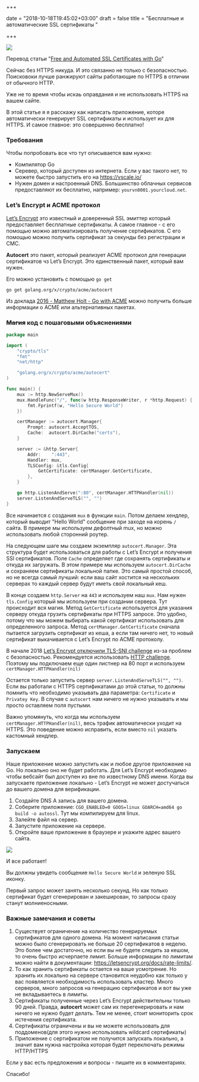 +++

date = "2018-10-18T19:45:02+03:00"
draft = false
title = "Бесплатные и автоматические SSL сертификаты "

+++

![](/img/ssl/ssl-title.png)

Перевод статьи "[Free and Automated SSL Certificates with Go](https://goenning.net/2017/11/08/free-and-automated-ssl-certificates-with-go/)"

Сейчас без HTTPS никуда. И это связанно не только с безопасностью. Поисковоки лучше ранжируют сайты работающие по HTTPS в отличии от обычного HTTP.

Уже не то время чтобы искаь оправдания и не использовать HTTPS на вашем сайте.

В этой статье я я расскажу как написать приложение, которе автоматически генерирует SSL сертификаты и использует их для HTTPS. И самое главное: это совершенно бесплатно!

### Требования

Чтобы попробовать все что тут описывается вам нужно:

* Компилятор Go
* Серевер, который доступен из интернета. Если у вас такого нет, то можете быстро запустить его на https://vscale.io/
* Нужен домен и настроенный DNS. Большинство облачных сервисов предоставляют их бесплатно, например: `yourvn0001.yourcloud.net`.

### Let’s Encrypt и ACME протокол

[Let’s Encrypt](https://letsencrypt.org/) это известный и доверенный SSL эмиттер который предоставляет бесплатные сертификаты. А самое главное - с его помощью можно автоматизировать получение сертификатов. С его помощью можно получить сертификат за секунды без регистрации и СМС.

**Autocert** это пакет, который реализует ACME протокол для генерации сертификатов чз Let’s Encrypt. Это единственный пакет, который вам нужен.

Его можно установить с помощью `go get`

```
go get golang.org/x/crypto/acme/autocert
```

 Из доклада [2016 - Matthew Holt - Go with ACME](https://www.youtube.com/watch?v=KdX51QJWQTA) можно получить больше информации о ACME или альтернативных пакетах.

### ~~Магия~~ код с пошаговыми объяснениями

```go
package main

import (
	"crypto/tls"
	"fmt"
	"net/http"

	"golang.org/x/crypto/acme/autocert"
)

func main() {
	mux := http.NewServeMux()
	mux.HandleFunc("/", func(w http.ResponseWriter, r *http.Request) {
		fmt.Fprintf(w, "Hello Secure World")
	})

	certManager := autocert.Manager{
		Prompt: autocert.AcceptTOS,
		Cache:  autocert.DirCache("certs"),
	}

	server := &http.Server{
		Addr:    ":443",
		Handler: mux,
		TLSConfig: &tls.Config{
			GetCertificate: certManager.GetCertificate,
		},
	}

	go http.ListenAndServe(":80", certManager.HTTPHandler(nil))
	server.ListenAndServeTLS("", "")
}
```

Все начинается с создания `mux` в функции `main`. Потом делаем хендлер, который выводит "Hello World" сообщение при заходе на корень `/` сайта. В примере мы используем дефолтный mux, но можно использовать любой сторонний роутер.

На следующем шаге мы создаем экземпляр `autocert.Manager`. Эта структура будет использоваться для работы с Let’s Encrypt и получения SSl сертификатов. Поле `Cache` определяет где сохранять сертификаты и откуда их загружать. В этом примере мы используем `autocert.DirCache` и сохраняем сертификаты локальной папке. Это самый простой способ, но не всегда самый лучший: если ваш сайт хостится на нескольких серверах то каждый сервер будут иметь свой локальный кеш.

В конце создаем `http.Server` на `443` и используем наш `mux`. Нам нужен `tls.Config` который мы используем при создании сервера. Тут происходит вся магия. Метод `GetCertificate` используется для указания серверу откуда грузить сертификаты при HTTPS запросе. Это удобно, потому что мы можем выбирать какой сертификат использовать для определенного запроса. Метод `certManager.GetCertificate` сначала пытается загрузить сертификат из кеша, а если там ничего нет, то новый сертификат выкачивается с Let’s Encrypt по ACME протоколу.

В начале 2018  [Let’s Encrypt отключили TLS-SNI challenge](https://community.letsencrypt.org/t/2018-01-11-update-regarding-acme-tls-sni-and-shared-hosting-infrastructure/50188) из-за проблем с безопасностью. Рекомендуется использовать [HTTP challenge](https://tools.ietf.org/html/draft-ietf-acme-acme-07#section-8.3). Поэтому мы подключаем еще один листнер на 80 порт и используем `certManager.HTTPHandler(nil)`

Остается только запустить сервер `server.ListenAndServeTLS("", "")`. Если вы работали с HTTPS сертификатами до этой статьи, то должны помнить что необходимо указывать два параметра: `Certificate` и `Privatey Key`. В случае с `autocert` нам ничего не нужно указывать и мы просто оставляем поля пустыми.

Важно упомянуть, что когда мы используем `certManager.HTTPHandler(nil)`, весь трафик автоматически уходит на HTTPS. Это поведение можно исправить, если вместо `nil` указать кастомный хендлер.

### Запускаем

Наше приложение можно запустить как и любое другое приложение на Go. Но локально оно не будет работать. Для Let’s Encrypt необходимо чтобы вебсайт был доступен из вне по известному DNS имени. Когда вы запускаете приложение локально - Let’s Encrypt не может достучаться до вашего домена для верификации.

1. Создайте DNS A запись для вашего домена.
2. Соберите приложение: `CGO_ENABLED=0 GOOS=linux GOARCH=amd64 go build -o autossl`. Тут мы компилируем для linux.
3. Залейте файл на сервер.
4. Запустите приложение на сервере.
5. Откройте ваше приложение в браузере и укажите адрес вашего сайта.

![](/img/ssl/auto-ssl-golang.png)

И все работает! 

Вы должны увидеть сообщение `Hello Secure World` и зеленую SSL иконку.

Первый запрос может занять несколько секунд. Но как только сертификат будет сгенерирован и закеширован, то запросы сразу станут молниеносными.

### Важные замечания и советы

1. Существует ограничение на количество генерируемых сертификатов для одного домена. На момент написания статьи можно было сгенерировать не больше 20 сертификатов в неделю. Это более чем достаточно, но если вы не будете следить за кешом, то очень быстро исчерпаете лимит. Больше информации по лимитам можно найти в документации: <https://letsencrypt.org/docs/rate-limits/>.
2. То как хранить сертификаты остается на ваше усмотрение. Но хранить их локально на сервере становится неудобно как только у вас появляется необходимость использовать кластер. Много серверов, много запросов на генерацию сертификатов и вот вы уже не вкладываетесь в лимиты.
3. Сертификаты полученные через Let’s Encrypt  действительны только 90 дней. Правда, **autocert** может сам их перегенерировать и нам ничего не нужно будет делать. Тем не менее, стоит мониторить срок истечения сертификата.
4. Сертификаты ограничены и вы не можете использовать для поддоменов(для этого нужно использовать wildcard сертификаты)
5. Приложение с сертификатом не получится запускать локально, а значит вам нужна настройка которая будет переключать режимы HTTP/HTTPS

Если у вас есть предложения и вопросы - пишите их в комментариях.

Спасибо!